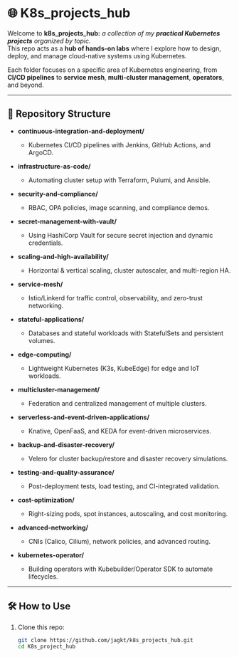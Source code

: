 # 🌐 K8s_projects_hub

Welcome to **k8s_projects_hub:** _a collection of my **practical Kubernetes projects** organized by topic._  
This repo acts as a **hub of hands-on labs** where I explore how to design, deploy, and manage cloud-native systems using Kubernetes.  

Each folder focuses on a specific area of Kubernetes engineering, from **CI/CD pipelines** to **service mesh**, **multi-cluster management**, **operators**, and beyond.  

---

## 📂 Repository Structure

- **continuous-integration-and-deployment/**  
  - Kubernetes CI/CD pipelines with Jenkins, GitHub Actions, and ArgoCD.  

- **infrastructure-as-code/**  
  - Automating cluster setup with Terraform, Pulumi, and Ansible.  

- **security-and-compliance/**  
  - RBAC, OPA policies, image scanning, and compliance demos.  

- **secret-management-with-vault/**  
  - Using HashiCorp Vault for secure secret injection and dynamic credentials.  

- **scaling-and-high-availability/**  
  - Horizontal & vertical scaling, cluster autoscaler, and multi-region HA.  

- **service-mesh/**  
  - Istio/Linkerd for traffic control, observability, and zero-trust networking.  

- **stateful-applications/**  
  - Databases and stateful workloads with StatefulSets and persistent volumes.  

- **edge-computing/**  
  - Lightweight Kubernetes (K3s, KubeEdge) for edge and IoT workloads.  

- **multicluster-management/**  
  - Federation and centralized management of multiple clusters.  

- **serverless-and-event-driven-applications/**  
  - Knative, OpenFaaS, and KEDA for event-driven microservices.  

- **backup-and-disaster-recovery/**  
  - Velero for cluster backup/restore and disaster recovery simulations.  

- **testing-and-quality-assurance/**  
  - Post-deployment tests, load testing, and CI-integrated validation.  

- **cost-optimization/**  
  - Right-sizing pods, spot instances, autoscaling, and cost monitoring.  

- **advanced-networking/**  
  - CNIs (Calico, Cilium), network policies, and advanced routing.  

- **kubernetes-operator/**  
  - Building operators with Kubebuilder/Operator SDK to automate lifecycles.  

---

## 🛠 How to Use

1. Clone this repo:  
   ```bash
   git clone https://github.com/jagkt/k8s_projects_hub.git
   cd K8s_project_hub
